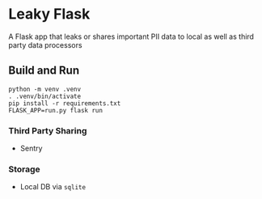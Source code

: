 # Leaky Flask

A Flask app that leaks or shares important PII data to local as well as third party data processors

## Build and Run

```
python -m venv .venv
. .venv/bin/activate
pip install -r requirements.txt
FLASK_APP=run.py flask run
```

### Third Party Sharing
 - Sentry

### Storage
 - Local DB via `sqlite`

